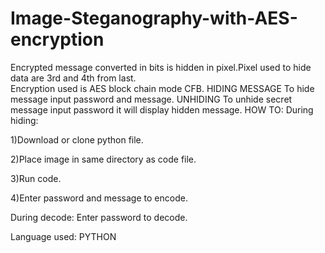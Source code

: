 # Image-Steganography-with-AES-encryption
Encrypted message converted in bits is hidden in pixel.Pixel used to hide data are 3rd and 4th from last.  
Encryption used is AES block chain mode CFB.
 HIDING MESSAGE
  To hide message input password and message.
 UNHIDING
  To unhide secret message input password it will display hidden message.
 HOW TO:
 During hiding:
 
 1)Download or clone python file.
 
 2)Place image in same directory as code file.
 
 3)Run code.
 
 4)Enter password and message to encode.
 
 During decode:
 Enter password to decode.
 
  Language used:
  PYTHON

